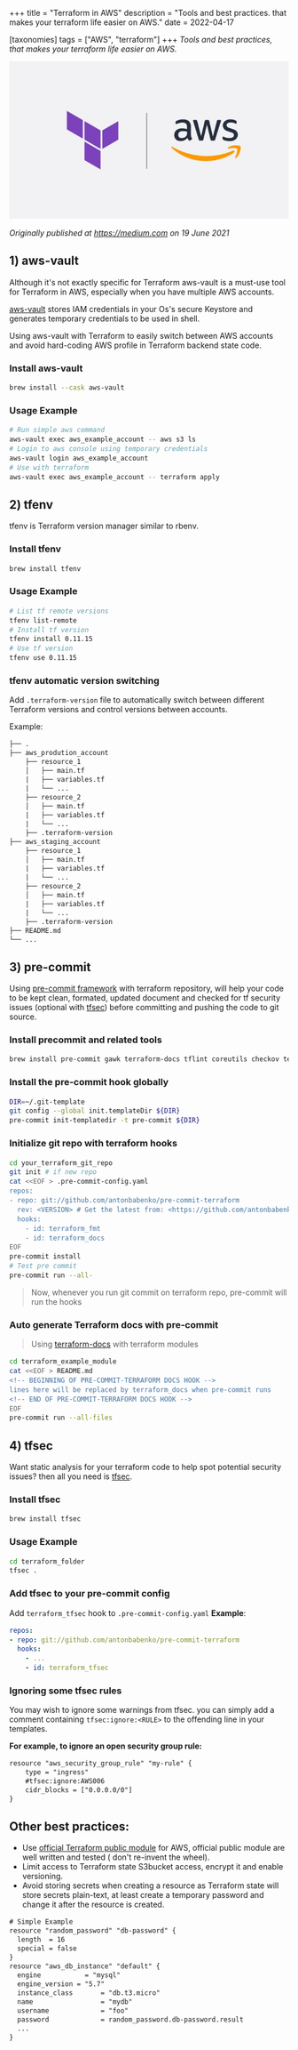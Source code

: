 +++
title = "Terraform in AWS"
description = "Tools and best practices. that makes your terraform life easier on AWS."
date = 2022-04-17

[taxonomies]
tags = ["AWS", "terraform"]
+++
*Tools and best practices, that makes your terraform life easier on AWS.*
<!-- more -->
<p align="center">
  <img src="terraform-aws.jpeg"/>
</p>

<i> Originally published at <a href="https://billhegazy.medium.com/terraform-in-aws-9793e3c01173">https://medium.com</a> on 19 June 2021</i>

## 1) aws-vault
Although it's not exactly specific for Terraform aws-vault is a must-use tool for Terraform in AWS, especially when you have multiple AWS accounts.

[aws-vault](https://github.com/99designs/aws-vault) stores IAM credentials in your Os's secure Keystore and generates temporary credentials to be used in shell.

Using aws-vault with Terraform to easily switch between AWS accounts and avoid hard-coding AWS profile in Terraform backend state code.

### Install aws-vault
```bash
brew install --cask aws-vault
```


### Usage Example
```bash
# Run simple aws command
aws-vault exec aws_example_account -- aws s3 ls
# Login to aws console using temporary credentials
aws-vault login aws_example_account
# Use with terraform
aws-vault exec aws_example_account -- terraform apply
```

## 2) tfenv
tfenv is Terraform version manager similar to rbenv.

### Install tfenv
```bash
brew install tfenv
```

### Usage Example
```bash
# List tf remote versions
tfenv list-remote
# Install tf version
tfenv install 0.11.15
# Use tf version
tfenv use 0.11.15
```

### tfenv automatic version switching
Add `.terraform-version` file to automatically switch between different Terraform versions and control versions between accounts.

Example:
```
├── .
├── aws_prodution_account
    ├── resource_1
    │   ├── main.tf
    |   ├── variables.tf
    |   └── ...
    ├── resource_2
    │   ├── main.tf
    |   ├── variables.tf
    |   └── ...
    ├── .terraform-version
├── aws_staging_account
    ├── resource_1
    │   ├── main.tf
    |   ├── variables.tf
    |   └── ...
    ├── resource_2
    │   ├── main.tf
    |   ├── variables.tf
    |   └── ...
    ├── .terraform-version
├── README.md
└── ...
```

## 3) pre-commit
Using [pre-commit framework](http://pre-commit.com/) with terraform repository, will help your code to be kept clean, formated, updated document and checked for tf security issues (optional with [tfsec](https://github.com/tfsec/tfsec)) before committing and pushing the code to git source.

### Install precommit and related tools

```bash
brew install pre-commit gawk terraform-docs tflint coreutils checkov terrascan
```

### Install the pre-commit hook globally
```bash
DIR=~/.git-template
git config --global init.templateDir ${DIR}
pre-commit init-templatedir -t pre-commit ${DIR}
```
### Initialize git repo with terraform hooks
```bash
cd your_terraform_git_repo
git init # if new repo
cat <<EOF > .pre-commit-config.yaml
repos:
- repo: git://github.com/antonbabenko/pre-commit-terraform
  rev: <VERSION> # Get the latest from: <https://github.com/antonbabenko/pre-commit-terraform/releases>
  hooks:
    - id: terraform_fmt
    - id: terraform_docs
EOF
pre-commit install
# Test pre commit
pre-commit run --all-
```

> Now, whenever you run git commit on terraform repo, pre-commit will run the hooks
### Auto generate Terraform docs with pre-commit
> Using [terraform-docs](https://github.com/terraform-docs/terraform-docs) with terraform modules

```bash
cd terraform_example_module
cat <<EOF > README.md
<!-- BEGINNING OF PRE-COMMIT-TERRAFORM DOCS HOOK -->
lines here will be replaced by terraform_docs when pre-commit runs
<!-- END OF PRE-COMMIT-TERRAFORM DOCS HOOK -->
EOF
pre-commit run --all-files
```

## 4) tfsec
Want static analysis for your terraform code to help spot potential security issues? then all you need is [tfsec](https://github.com/tfsec/tfsec).

### Install tfsec
```bash
brew install tfsec
```

### Usage Example
```bash
cd terraform_folder
tfsec .
```
### Add tfsec to your pre-commit config
Add `terraform_tfsec` hook to `.pre-commit-config.yaml`
**Example**:
```yaml
repos:
- repo: git://github.com/antonbabenko/pre-commit-terraform
  hooks:
    - ...
    - id: terraform_tfsec
```
### Ignoring some tfsec rules
You may wish to ignore some warnings from tfsec. you can simply add a comment containing `tfsec:ignore:<RULE>` to the offending line in your templates.

**For example, to ignore an open security group rule:**

```
resource "aws_security_group_rule" "my-rule" {
    type = "ingress"
    #tfsec:ignore:AWS006
    cidr_blocks = ["0.0.0.0/0"]
}
```

## Other best practices:
- Use [official Terraform public module](https://registry.terraform.io/providers/hashicorp/aws/latest) for AWS, official public module are well written and tested ( don't re-invent the wheel).
- Limit access to Terraform state S3bucket access, encrypt it and enable versioning.
- Avoid storing secrets when creating a resource as Terraform state will store secrets plain-text, at least create a temporary password and change it after the resource is created.

```
# Simple Example
resource "random_password" "db-password" {
  length  = 16
  special = false
}
resource "aws_db_instance" "default" {
  engine           = "mysql"
  engine_version = "5.7"
  instance_class       = "db.t3.micro"
  name                 = "mydb"
  username             = "foo"
  password             = random_password.db-password.result
  ...
}
```